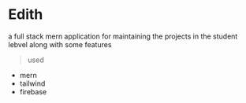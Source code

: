 # Edith

a full stack mern application for maintaining the projects in the student lebvel along with some features

> used

- mern
- tailwind
- firebase
